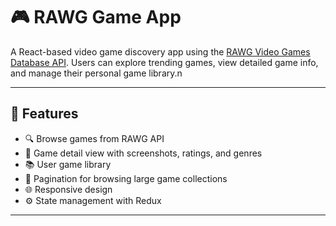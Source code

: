 # 🎮 RAWG Game App

A React-based video game discovery app using the [RAWG Video Games Database API](https://rawg.io/apidocs). Users can explore trending games, view detailed game info, and manage their personal game library.n

---

## 🚀 Features

- 🔍 Browse games from RAWG API
- 🧩 Game detail view with screenshots, ratings, and genres
- 📚 User game library
- 🔄 Pagination for browsing large game collections
- 🌐 Responsive design
- ⚙️ State management with Redux

---

 
